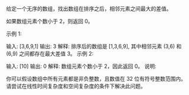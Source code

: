 给定一个无序的数组，找出数组在排序之后，相邻元素之间最大的差值。

如果数组元素个数小于 2，则返回 0。

示例 1:

输入: [3,6,9,1]
输出: 3
解释: 排序后的数组是 [1,3,6,9], 其中相邻元素 (3,6) 和 (6,9) 之间都存在最大差值 3。
示例 2:

输入: [10]
输出: 0
解释: 数组元素个数小于 2，因此返回 0。
说明:

你可以假设数组中所有元素都是非负整数，且数值在 32 位有符号整数范围内。
请尝试在线性时间复杂度和空间复杂度的条件下解决此问题。
